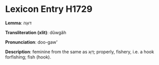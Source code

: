 # Lexicon Entry H1729

**Lemma**: דּוּגָה

**Transliteration (xlit)**: dûwgâh

**Pronunciation**: doo-gaw'

**Description**:
feminine from the same as דַּוָּג; properly, fishery, i.e. a hook forfishing; fish (hook).
